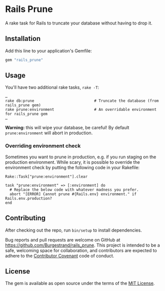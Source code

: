 # Rails Prune

A rake task for Rails to truncate your database without having to drop it.

## Installation

Add this line to your application's Gemfile:

```ruby
gem "rails_prune"
```

## Usage

You'll have two additional rake tasks, `rake -T`:

```
…
rake db:prune                           # Truncate the database (from rails_prune gem)
rake prune:environment                  # An overridable environment for rails_prune gem
…
```

**Warning:** this will wipe your database, be careful! By default `prune:environment` will
abort in production.

### Overriding environment check

Sometimes you want to prune in production, e.g. if you run staging on the production environment. While
scary, it is possible to override the environment check by putting the following code in your Rakefile:

```
Rake::Task["prune:environment"].clear

task "prune:environment" => [:environment] do
  # Replace the below code with whatever madness you prefer.
  abort "[ERROR] Cannot prune #{Rails.env} environment." if Rails.env.production?
end
```

## Contributing

After checking out the repo, run `bin/setup` to install dependencies.

Bug reports and pull requests are welcome on GitHub at <https://github.com/Burgestrand/rails_prune>. This project is intended to be a safe, welcoming space for collaboration, and contributors are expected to adhere to the [Contributor Covenant](http://contributor-covenant.org) code of conduct.

## License

The gem is available as open source under the terms of the [MIT License](http://opensource.org/licenses/MIT).
